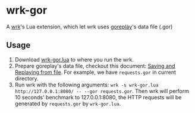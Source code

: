 # wrk-gor

A [wrk](https://github.com/wg/wrk)'s Lua extension, which let wrk uses [goreplay](https://github.com/buger/goreplay)'s data file (.gor)

## Usage

1. Download [wrk-gor.lua](https://github.com/leeyiw/wrk-gor/raw/master/wrk-gor.lua) to where you run the wrk.
2. Prepare goreplay's data file, checkout this document: [Saving and Replaying from file](https://github.com/buger/goreplay/wiki/Saving-and-Replaying-from-file). For example, we have `requests.gor` in current directory.
2. Run wrk with the following arguments: `wrk -s wrk-gor.lua http://127.0.0.1:8080/ -- --gor requests.gor`. Then wrk will perform 10 seconds' benchmark to 127.0.0.1:8080, the HTTP requests will be generated by `requests.gor` by `wrk-gor.lua`.
